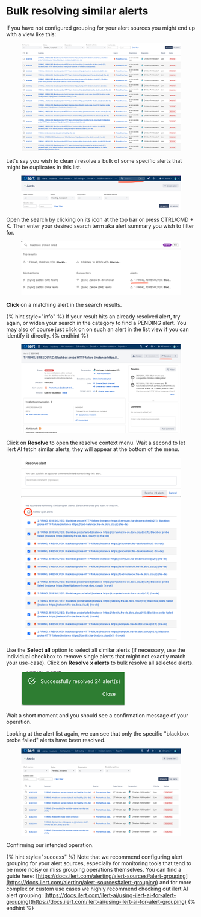 # Bulk resolving similar alerts

If you have not configured grouping for your alert sources you might end up with a view like this:

<figure><img src="../../.gitbook/assets/image (135).png" alt=""><figcaption></figcaption></figure>

Let's say you wish to clean / resolve a bulk of some specific alerts that might be duplicates in this list.

<figure><img src="../../.gitbook/assets/image (136).png" alt=""><figcaption></figcaption></figure>

Open the search by clicking on its icon at the top bar or press CTRL/CMD + K. Then enter your desired search term aka alert summary you wish to filter for.

<figure><img src="../../.gitbook/assets/image (137).png" alt=""><figcaption></figcaption></figure>

**Click** on a matching alert in the search results.

{% hint style="info" %}
If your result hits an already resolved alert, try again, or widen your search in the category to find a PENDING alert. You may also of course just click on on such an alert in the list view if you can identify it directly.
{% endhint %}

<figure><img src="../../.gitbook/assets/image (138).png" alt=""><figcaption></figcaption></figure>

Click on **Resolve** to open the resolve context menu. Wait a second to let ilert AI fetch similar alerts, they will appear at the bottom of the menu.

<figure><img src="../../.gitbook/assets/image (139).png" alt=""><figcaption></figcaption></figure>

Use the **Select all** option to select all similar alerts (if necessary, use the individual checkbox to remove single alerts that might not exactly match your use-case). Click on **Resolve x alerts** to bulk resolve all selected alerts.

<figure><img src="../../.gitbook/assets/image (140).png" alt=""><figcaption></figcaption></figure>

Wait a short moment and you should see a confirmation message of your operation.

Looking at the alert list again, we can see that only the specific "blackbox probe failed" alerts have been resolved.

<figure><img src="../../.gitbook/assets/image (141).png" alt=""><figcaption></figcaption></figure>

Confirming our intended operation.



{% hint style="success" %}
Note that we recommend configuring alert grouping for your alert sources, especially for monitoring tools that tend to be more noisy or miss grouping operations themselves. You can find a guide here: [https://docs.ilert.com/alerting/alert-sources#alert-grouping](https://docs.ilert.com/alerting/alert-sources#alert-grouping) and for more complex or custom use cases we highly recommend checking out ilert AI alert grouping: [https://docs.ilert.com/ilert-ai/using-ilert-ai-for-alert-grouping](https://docs.ilert.com/ilert-ai/using-ilert-ai-for-alert-grouping)
{% endhint %}
